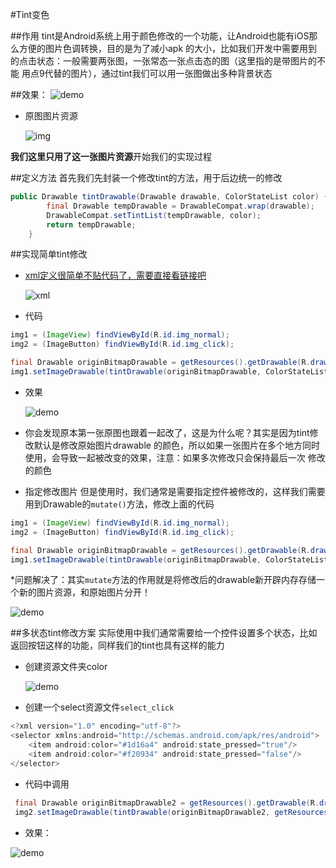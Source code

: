 #Tint变色

##作用
tint是Android系统上用于颜色修改的一个功能，让Android也能有iOS那么方便的图片色调转换，目的是为了减小apk
的大小，比如我们开发中需要用到的点击状态：一般需要两张图，一张常态一张点击态的图（这里指的是带图片的不能
用点9代替的图片），通过tint我们可以用一张图做出多种背景状态

##效果：
![demo](https://github.com/wzgiceman/TintDemo/blob/master/gif/demo.gif)

* 原图图片资源

  ![img](https://github.com/wzgiceman/TintDemo/blob/master/gif/electric.png)

**我们这里只用了这一张图片资源**开始我们的实现过程

##定义方法
首先我们先封装一个修改tint的方法，用于后边统一的修改
```java
public Drawable tintDrawable(Drawable drawable, ColorStateList color) {
        final Drawable tempDrawable = DrawableCompat.wrap(drawable);
        DrawableCompat.setTintList(tempDrawable, color);
        return tempDrawable;
    }
```
##实现简单tint修改
* [xml定义很简单不贴代码了，需要直接看链接吧](https://github.com/wzgiceman/TintDemo/blob/master/app/src/main/res/layout/activity_main.xml)

  ![xml](https://github.com/wzgiceman/TintDemo/blob/master/gif/xml.png)
* 代码

```java
img1 = (ImageView) findViewById(R.id.img_normal);
img2 = (ImageButton) findViewById(R.id.img_click);

final Drawable originBitmapDrawable = getResources().getDrawable(R.drawable.electric);
img1.setImageDrawable(tintDrawable(originBitmapDrawable, ColorStateList.valueOf(Color.GREEN)))
```
* 效果

  ![demo](https://github.com/wzgiceman/TintDemo/blob/master/gif/sample_change.png)

* 你会发现原本第一张原图也跟着一起改了，这是为什么呢？其实是因为tint修改默认是修改原始图片drawable
的颜色，所以如果一张图片在多个地方同时使用，会导致一起被改变的效果，注意：如果多次修改只会保持最后一次
修改的颜色

* 指定修改图片
但是使用时，我们通常是需要指定控件被修改的，这样我们需要用到Drawable的`mutate()`方法，修改上面的代码

```java
img1 = (ImageView) findViewById(R.id.img_normal);
img2 = (ImageButton) findViewById(R.id.img_click);

final Drawable originBitmapDrawable = getResources().getDrawable(R.drawable.electric).mutate();
img1.setImageDrawable(tintDrawable(originBitmapDrawable, ColorStateList.valueOf(Color.GREEN)))
```
*问题解决了：其实`mutate`方法的作用就是将修改后的drawable新开辟内存存储一个新的图片资源，和原始图片分开！

  ![demo](https://github.com/wzgiceman/TintDemo/blob/master/gif/demo.png)

##多状态tint修改方案
实际使用中我们通常需要给一个控件设置多个状态，比如返回按钮这样的功能，同样我们的tint也具有这样的能力

* 创建资源文件夹color

  ![demo](https://github.com/wzgiceman/TintDemo/blob/master/gif/FC69.tmp.png)
* 创建一个select资源文件`select_click`

```java
<?xml version="1.0" encoding="utf-8"?>
<selector xmlns:android="http://schemas.android.com/apk/res/android">
    <item android:color="#1d16a4" android:state_pressed="true"/>
    <item android:color="#f20934" android:state_pressed="false"/>
</selector>
```
* 代码中调用

```java
 final Drawable originBitmapDrawable2 = getResources().getDrawable(R.drawable.electric).mutate();
 img2.setImageDrawable(tintDrawable(originBitmapDrawable2, getResources().getColorStateList(R.color.select_click)));

```
* 效果：

![demo](https://github.com/wzgiceman/TintDemo/blob/master/gif/demo.gif)
